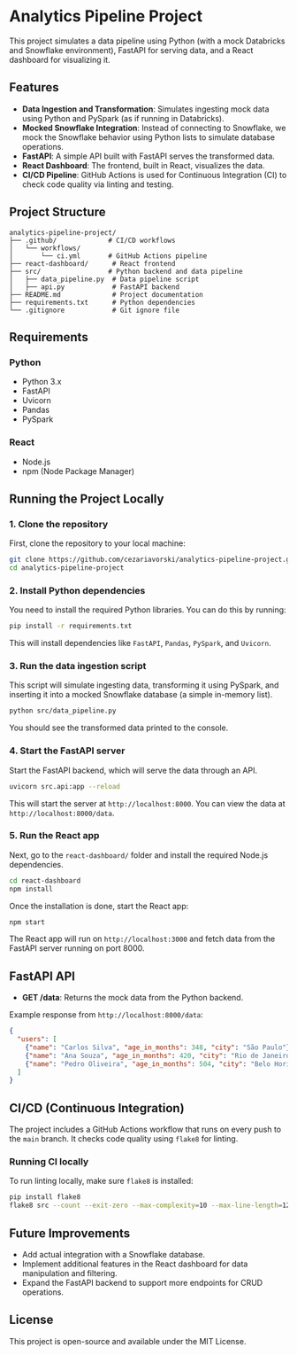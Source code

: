 # Analytics Pipeline Project

This project simulates a data pipeline using Python (with a mock Databricks and Snowflake environment), FastAPI for serving data, and a React dashboard for visualizing it.

## Features

- **Data Ingestion and Transformation**: Simulates ingesting mock data using Python and PySpark (as if running in Databricks).
- **Mocked Snowflake Integration**: Instead of connecting to Snowflake, we mock the Snowflake behavior using Python lists to simulate database operations.
- **FastAPI**: A simple API built with FastAPI serves the transformed data.
- **React Dashboard**: The frontend, built in React, visualizes the data.
- **CI/CD Pipeline**: GitHub Actions is used for Continuous Integration (CI) to check code quality via linting and testing.

## Project Structure

```plaintext
analytics-pipeline-project/
├── .github/             # CI/CD workflows
│   └── workflows/
│       └── ci.yml       # GitHub Actions pipeline
├── react-dashboard/      # React frontend
├── src/                 # Python backend and data pipeline
│   ├── data_pipeline.py  # Data pipeline script
│   ├── api.py            # FastAPI backend
├── README.md             # Project documentation
├── requirements.txt      # Python dependencies
└── .gitignore            # Git ignore file
```

## Requirements

### Python

- Python 3.x
- FastAPI
- Uvicorn
- Pandas
- PySpark

### React

- Node.js
- npm (Node Package Manager)

## Running the Project Locally

### 1. Clone the repository

First, clone the repository to your local machine:

```bash
git clone https://github.com/cezariavorski/analytics-pipeline-project.git
cd analytics-pipeline-project
```

### 2. Install Python dependencies

You need to install the required Python libraries. You can do this by running:

```bash
pip install -r requirements.txt
```

This will install dependencies like `FastAPI`, `Pandas`, `PySpark`, and `Uvicorn`.

### 3. Run the data ingestion script

This script will simulate ingesting data, transforming it using PySpark, and inserting it into a mocked Snowflake database (a simple in-memory list).

```bash
python src/data_pipeline.py
```

You should see the transformed data printed to the console.

### 4. Start the FastAPI server

Start the FastAPI backend, which will serve the data through an API.

```bash
uvicorn src.api:app --reload
```

This will start the server at `http://localhost:8000`. You can view the data at `http://localhost:8000/data`.

### 5. Run the React app

Next, go to the `react-dashboard/` folder and install the required Node.js dependencies.

```bash
cd react-dashboard
npm install
```

Once the installation is done, start the React app:

```bash
npm start
```

The React app will run on `http://localhost:3000` and fetch data from the FastAPI server running on port 8000.

## FastAPI API

- **GET /data**: Returns the mock data from the Python backend.
  
Example response from `http://localhost:8000/data`:

```json
{
  "users": [
    {"name": "Carlos Silva", "age_in_months": 348, "city": "São Paulo"},
    {"name": "Ana Souza", "age_in_months": 420, "city": "Rio de Janeiro"},
    {"name": "Pedro Oliveira", "age_in_months": 504, "city": "Belo Horizonte"}
  ]
}
```

## CI/CD (Continuous Integration)

The project includes a GitHub Actions workflow that runs on every push to the `main` branch. It checks code quality using `flake8` for linting.

### Running CI locally

To run linting locally, make sure `flake8` is installed:

```bash
pip install flake8
flake8 src --count --exit-zero --max-complexity=10 --max-line-length=127 --statistics
```

## Future Improvements

- Add actual integration with a Snowflake database.
- Implement additional features in the React dashboard for data manipulation and filtering.
- Expand the FastAPI backend to support more endpoints for CRUD operations.

## License

This project is open-source and available under the MIT License.
